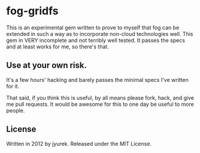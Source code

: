 # fog-gridfs

This is an experimental gem written to prove to myself that fog can be extended
in such a way as to incorporate non-cloud technologies well. This gem in VERY
incomplete and not terribly well tested. It passes the specs and at least works
for me, so there's that.

## Use at your own risk.

It's a few hours' hacking and barely passes the minimal specs I've written for
it.

That said, if you think this is useful, by all means please fork, hack, and
give me pull requests. It would be awesome for this to one day be useful to
more people.

## License

Written in 2012 by jyurek. Released under the MIT License.

